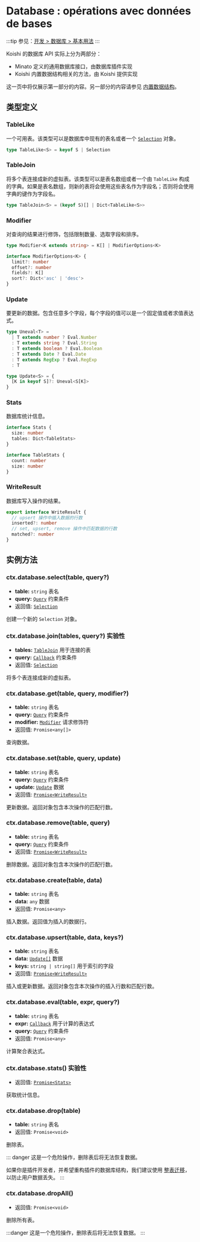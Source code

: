 # Database : opérations avec données de bases

:::tip
参见：[开发 > 数据库 > 基本用法](../../guide/database/)
:::

Koishi 的数据库 API 实际上分为两部分：

- Minato 定义的通用数据库接口，由数据库插件实现
- Koishi 内置数据结构相关的方法，由 Koishi 提供实现

这一页中将仅展示第一部分的内容。另一部分的内容请参见 [内置数据结构](./built-in.md)。

## 类型定义

### TableLike

一个可用表。该类型可以是数据库中现有的表名或者一个 [`Selection`](./selection.md) 对象。

```ts
type TableLike<S> = keyof S | Selection
```

### TableJoin

将多个表连接成新的虚拟表。该类型可以是表名数组或者一个由 `TableLike` 构成的字典。如果是表名数组，则新的表将会使用这些表名作为字段名；否则将会使用字典的键作为字段名。

```ts
type TableJoin<S> = (keyof S)[] | Dict<TableLike<S>>
```

### Modifier

对查询的结果进行修饰，包括限制数量、选取字段和排序。

```ts
type Modifier<K extends string> = K[] | ModifierOptions<K>

interface ModifierOptions<K> {
  limit?: number
  offset?: number
  fields?: K[]
  sort?: Dict<'asc' | 'desc'>
}
```

### Update

要更新的数据。包含任意多个字段，每个字段的值可以是一个固定值或者求值表达式。

```ts
type Uneval<T> =
  | T extends number ? Eval.Number
  : T extends string ? Eval.String
  : T extends boolean ? Eval.Boolean
  : T extends Date ? Eval.Date
  : T extends RegExp ? Eval.RegExp
  : T

type Update<S> = {
  [K in keyof S]?: Uneval<S[K]>
}
```

### Stats

数据库统计信息。

```ts
interface Stats {
  size: number
  tables: Dict<TableStats>
}

interface TableStats {
  count: number
  size: number
}
```

### WriteResult

数据库写入操作的结果。

```ts
export interface WriteResult {
  // upsert 操作中插入数据的行数
  inserted?: number
  // set, upsert, remove 操作中匹配数据的行数
  matched?: number
}
```

## 实例方法

### ctx.database.select(table, query?)

- **table:** `string` 表名
- **query:** [`Query`](./query.md) 约束条件
- 返回值: [`Selection`](./selection.md)

创建一个新的 `Selection` 对象。

### ctx.database.join(tables, query?) <badge type="warning">实验性</badge>

- **tables:** [`TableJoin`](#tablejoin) 用于连接的表
- **query:** [`Callback`](./selection.md#callback) 约束条件
- 返回值: [`Selection`](./selection.md)

将多个表连接成新的虚拟表。

### ctx.database.get(table, query, modifier?)

- **table:** `string` 表名
- **query:** [`Query`](./query.md) 约束条件
- **modifier:** [`Modifier`](#modifier) 请求修饰符
- 返回值: `Promise<any[]>`

查询数据。

### ctx.database.set(table, query, update)

- **table:** `string` 表名
- **query:** [`Query`](./query.md) 约束条件
- **update:** [`Update`](#update) 数据
- 返回值: [`Promise<WriteResult>`](#writeresult)

更新数据。返回对象包含本次操作的匹配行数。

### ctx.database.remove(table, query)

- **table:** `string` 表名
- **query:** [`Query`](./query.md) 约束条件
- 返回值: [`Promise<WriteResult>`](#writeresult)

删除数据。返回对象包含本次操作的匹配行数。

### ctx.database.create(table, data)

- **table:** `string` 表名
- **data:** `any` 数据
- 返回值: `Promise<any>`

插入数据。返回值为插入的数据行。

### ctx.database.upsert(table, data, keys?)

- **table:** `string` 表名
- **data:** [`Update[]`](#update) 数据
- **keys:** `string | string[]` 用于索引的字段
- 返回值: [`Promise<WriteResult>`](#writeresult)

插入或更新数据。返回对象包含本次操作的插入行数和匹配行数。

### ctx.database.eval(table, expr, query?)

- **table:** `string` 表名
- **expr:** [`Callback`](./selection.md#callback) 用于计算的表达式
- **query:** [`Query`](./query.md) 约束条件
- 返回值: `Promise<any>`

计算聚合表达式。

### ctx.database.stats() <badge type="warning">实验性</badge>

- 返回值: [`Promise<Stats>`](#stats)

获取统计信息。

### ctx.database.drop(table)

- **table:** `string` 表名
- 返回值: `Promise<void>`

删除表。

::: danger
这是一个危险操作，删除表后将无法恢复数据。

如果你是插件开发者，并希望重构插件的数据库结构，我们建议使用 [整表迁移](../../guide/database/model.md#整表迁移)，以防止用户数据丢失。
:::

### ctx.database.dropAll()

- 返回值: `Promise<void>`

删除所有表。

:::danger
这是一个危险操作，删除表后将无法恢复数据。
:::
